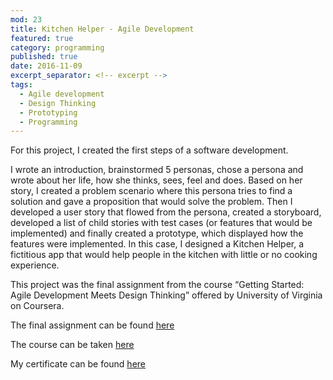 ```yaml
---
mod: 23
title: Kitchen Helper - Agile Development
featured: true
category: programming
published: true
date: 2016-11-09
excerpt_separator: <!-- excerpt -->
tags:
  - Agile development
  - Design Thinking
  - Prototyping
  - Programming
---
```

For this project, I created the first steps of a software development.
<!-- excerpt -->
 I wrote an introduction, brainstormed 5 personas, chose a persona and wrote about her life, how she thinks, sees, feel and does. Based on her story, I created a problem scenario where this persona tries to find a solution and gave a proposition that would solve the problem. Then I developed a user story that flowed from the persona, created a storyboard, developed a list of child stories with test cases (or features that would be implemented) and finally created a prototype, which displayed how the features were implemented. In this case, I designed a Kitchen Helper, a fictitious app that would help people in the kitchen with little or no cooking experience.

This project was the final assignment from the course “Getting Started: Agile Development Meets Design Thinking” offered by University of Virginia on Coursera.

The final assignment can be found [here](https://drive.google.com/file/d/0B85Nw7t7guLiTDFOVHByQTVXdXM/view?usp=sharing)


The course can be taken [here](https://www.coursera.org/learn/getting-started-agile)


My certificate can be found [here](https://www.coursera.org/account/accomplishments/certificate/E427VN4785BS)
